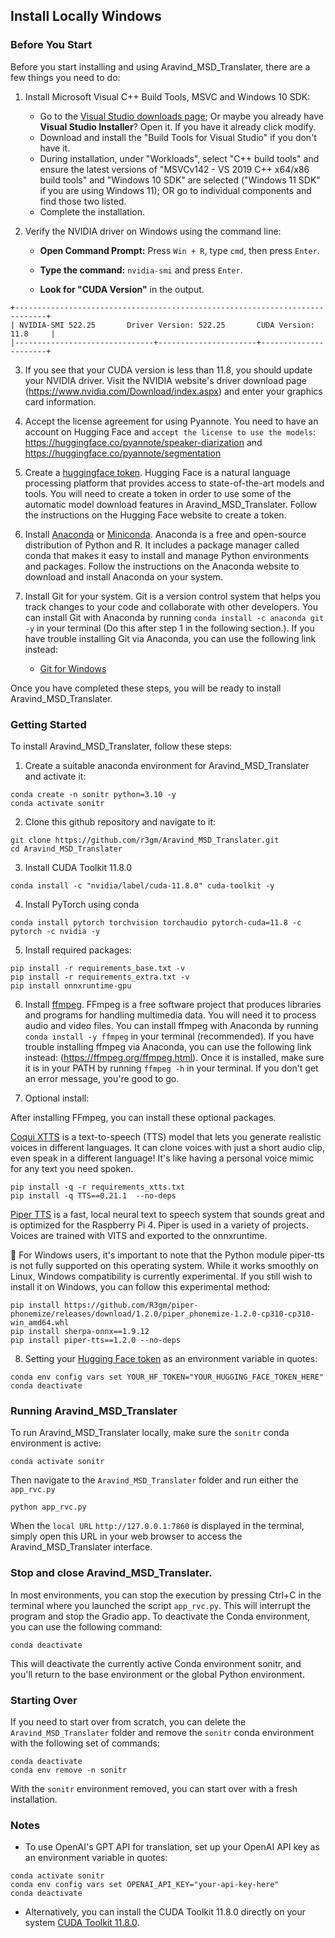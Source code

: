 ## Install Locally Windows

### Before You Start

Before you start installing and using Aravind_MSD_Translater, there are a few things you need to do:

1. Install Microsoft Visual C++ Build Tools, MSVC and Windows 10 SDK:

    * Go to the [Visual Studio downloads page](https://visualstudio.microsoft.com/visual-cpp-build-tools/); Or maybe you already have **Visual Studio Installer**? Open it. If you have it already click modify.
    * Download and install the "Build Tools for Visual Studio" if you don't have it.
    * During installation, under "Workloads", select "C++ build tools" and ensure the latest versions of "MSVCv142 - VS 2019 C++ x64/x86 build tools" and "Windows 10 SDK"  are selected ("Windows 11 SDK" if you are using Windows 11); OR go to individual components and find those two listed.
    * Complete the installation.

2. Verify the NVIDIA driver on Windows using the command line:

    * **Open Command Prompt:** Press `Win + R`, type `cmd`, then press `Enter`.

    * **Type the command:** `nvidia-smi` and press `Enter`.

    * **Look for "CUDA Version"** in the output.

```
+-----------------------------------------------------------------------------+
| NVIDIA-SMI 522.25       Driver Version: 522.25       CUDA Version: 11.8     |
|-------------------------------+----------------------+----------------------+
```

3. If you see that your CUDA version is less than 11.8, you should update your NVIDIA driver. Visit the NVIDIA website's driver download page (https://www.nvidia.com/Download/index.aspx) and enter your graphics card information.

4. Accept the license agreement for using Pyannote. You need to have an account on Hugging Face and `accept the license to use the models`: https://huggingface.co/pyannote/speaker-diarization and https://huggingface.co/pyannote/segmentation
5. Create a [huggingface token](https://huggingface.co/settings/tokens). Hugging Face is a natural language processing platform that provides access to state-of-the-art models and tools. You will need to create a token in order to use some of the automatic model download features in Aravind_MSD_Translater. Follow the instructions on the Hugging Face website to create a token.
6. Install [Anaconda](https://www.anaconda.com/) or [Miniconda](https://docs.anaconda.com/free/miniconda/miniconda-install/). Anaconda is a free and open-source distribution of Python and R. It includes a package manager called conda that makes it easy to install and manage Python environments and packages. Follow the instructions on the Anaconda website to download and install Anaconda on your system.
7. Install Git for your system. Git is a version control system that helps you track changes to your code and collaborate with other developers. You can install Git with Anaconda by running `conda install -c anaconda git -y` in your terminal (Do this after step 1 in the following section.). If you have trouble installing Git via Anaconda, you can use the following link instead:
   - [Git for Windows](https://git-scm.com/download/win)

Once you have completed these steps, you will be ready to install Aravind_MSD_Translater.

### Getting Started

To install Aravind_MSD_Translater, follow these steps:

1. Create a suitable anaconda environment for Aravind_MSD_Translater and activate it:

```
conda create -n sonitr python=3.10 -y
conda activate sonitr
```

2. Clone this github repository and navigate to it:
```
git clone https://github.com/r3gm/Aravind_MSD_Translater.git
cd Aravind_MSD_Translater
```
3. Install CUDA Toolkit 11.8.0

```
conda install -c "nvidia/label/cuda-11.8.0" cuda-toolkit -y
```

4. Install PyTorch using conda
```
conda install pytorch torchvision torchaudio pytorch-cuda=11.8 -c pytorch -c nvidia -y
```

5. Install required packages:

```
pip install -r requirements_base.txt -v
pip install -r requirements_extra.txt -v
pip install onnxruntime-gpu
```

6. Install [ffmpeg](https://ffmpeg.org/download.html). FFmpeg is a free software project that produces libraries and programs for handling multimedia data. You will need it to process audio and video files. You can install ffmpeg with Anaconda by running `conda install -y ffmpeg` in your terminal (recommended). If you have trouble installing ffmpeg via Anaconda, you can use the following link instead: (https://ffmpeg.org/ffmpeg.html). Once it is installed, make sure it is in your PATH by running `ffmpeg -h` in your terminal. If you don't get an error message, you're good to go.

7. Optional install:

After installing FFmpeg, you can install these optional packages.

[Coqui XTTS](https://github.com/coqui-ai/TTS) is a text-to-speech (TTS) model that lets you generate realistic voices in different languages. It can clone voices with just a short audio clip, even speak in a different language! It's like having a personal voice mimic for any text you need spoken.

```
pip install -q -r requirements_xtts.txt
pip install -q TTS==0.21.1  --no-deps
```

[Piper TTS](https://github.com/rhasspy/piper) is a fast, local neural text to speech system that sounds great and is optimized for the Raspberry Pi 4. Piper is used in a variety of projects. Voices are trained with VITS and exported to the onnxruntime.

🚧 For Windows users, it's important to note that the Python module piper-tts is not fully supported on this operating system. While it works smoothly on Linux, Windows compatibility is currently experimental. If you still wish to install it on Windows, you can follow this experimental method:

```
pip install https://github.com/R3gm/piper-phonemize/releases/download/1.2.0/piper_phonemize-1.2.0-cp310-cp310-win_amd64.whl
pip install sherpa-onnx==1.9.12
pip install piper-tts==1.2.0 --no-deps
```

8. Setting your [Hugging Face token](https://huggingface.co/settings/tokens) as an environment variable in quotes:

```
conda env config vars set YOUR_HF_TOKEN="YOUR_HUGGING_FACE_TOKEN_HERE"
conda deactivate
```


### Running Aravind_MSD_Translater

To run Aravind_MSD_Translater locally, make sure the `sonitr` conda environment is active:

```
conda activate sonitr
```

Then navigate to the `Aravind_MSD_Translater` folder and run either the `app_rvc.py`

```
python app_rvc.py
```
When the `local URL` `http://127.0.0.1:7860` is displayed in the terminal, simply open this URL in your web browser to access the Aravind_MSD_Translater interface.

### Stop and close Aravind_MSD_Translater.

In most environments, you can stop the execution by pressing Ctrl+C in the terminal where you launched the script `app_rvc.py`. This will interrupt the program and stop the Gradio app.
To deactivate the Conda environment, you can use the following command:

```
conda deactivate
```

This will deactivate the currently active Conda environment sonitr, and you'll return to the base environment or the global Python environment.

### Starting Over

If you need to start over from scratch, you can delete the `Aravind_MSD_Translater` folder and remove the `sonitr` conda environment with the following set of commands:

```
conda deactivate
conda env remove -n sonitr
```

With the `sonitr` environment removed, you can start over with a fresh installation.

### Notes
-  To use OpenAI's GPT API for translation, set up your OpenAI API key as an environment variable in quotes:

```
conda activate sonitr
conda env config vars set OPENAI_API_KEY="your-api-key-here"
conda deactivate
```

- Alternatively, you can install the CUDA Toolkit 11.8.0  directly on your system [CUDA Toolkit 11.8.0](https://developer.nvidia.com/cuda-11-8-0-download-archive).
